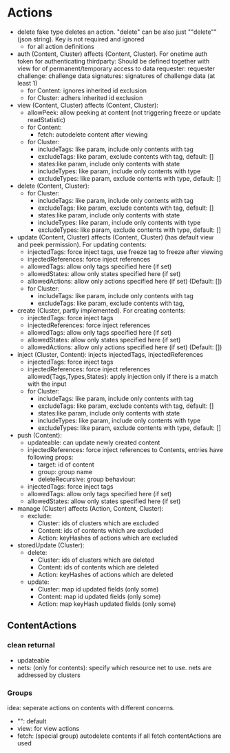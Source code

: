 # Actions

-   delete fake type deletes an action. "delete" can be also just ""delete"" (json string). Key is not required and ignored
    -   for all action definitions
-   auth (Content, Cluster) affects (Content, Cluster). For onetime auth token for authenticating thirdparty: Should be defined together with view for of permanent/temporary access to data
    requester: requester
    challenge: challenge data
    signatures: signatures of challenge data (at least 1)
    -   for Content: ignores inherited id exclusion
    -   for Cluster: adhers inherited id exclusion
-   view (Content, Cluster) affects (Content, Cluster):
    -   allowPeek: allow peeking at content (not triggering freeze or update readStatistic)
    -   for Content:
        -   fetch: autodelete content after viewing
    -   for Cluster:
        -   includeTags: like param, include only contents with tag
        -   excludeTags: like param, exclude contents with tag, default: \[\]
        -   states:like param, include only contents with state
        -   includeTypes: like param, include only contents with type
        -   excludeTypes: like param, exclude contents with type, default: \[\]
-   delete (Content, Cluster):
    -   for Cluster:
        -   includeTags: like param, include only contents with tag
        -   excludeTags: like param, exclude contents with tag, default: \[\]
        -   states:like param, include only contents with state
        -   includeTypes: like param, include only contents with type
        -   excludeTypes: like param, exclude contents with type, default: \[\]
-   update (Content, Cluster) affects (Content, Cluster) (has default view and peek permission). For updating contents:
    -   injectedTags: force inject tags, use freeze tag to freeze after viewing
    -   injectedReferences: force inject references
    -   allowedTags: allow only tags specified here (if set)
    -   allowedStates: allow only states specified here (if set)
    -   allowedActions: allow only actions specified here (if set) (Default: [])
    -   for Cluster:
        -   includeTags: like param, include only contents with tag
        -   excludeTags: like param, exclude contents with tag,
-   create (Cluster, partly implemented). For creating contents:
    -   injectedTags: force inject tags
    -   injectedReferences: force inject references
    -   allowedTags: allow only tags specified here (if set)
    -   allowedStates: allow only states specified here (if set)
    -   allowedActions: allow only actions specified here (if set) (Default: [])
-   inject (Cluster, Content): injects injectedTags, injectedReferences
    -   injectedTags: force inject tags
    -   injectedReferences: force inject references
        allowed{Tags,Types,States}: apply injection only if there is a match with the input
    -   for Cluster:
        -   includeTags: like param, include only contents with tag
        -   excludeTags: like param, exclude contents with tag, default: \[\]
        -   states:like param, include only contents with state
        -   includeTypes: like param, include only contents with type
        -   excludeTypes: like param, exclude contents with type, default: \[\]
-   push (Content):
    -   updateable: can update newly created content
    -   injectedReferences: force inject references to Contents, entries have following props:
        -   target: id of content
        -   group: group name
        -   deleteRecursive: group behaviour:
    -   injectedTags: force inject tags
    -   allowedTags: allow only tags specified here (if set)
    -   allowedStates: allow only states specified here (if set)
-   manage (Cluster) affects (Action, Content, Cluster):
    -   exclude:
        -   Cluster: ids of clusters which are excluded
        -   Content: ids of contents which are excluded
        -   Action: keyHashes of actions which are excluded
-   storedUpdate (Cluster):
    -   delete:
        -   Cluster: ids of clusters which are deleted
        -   Content: ids of contents which are deleted
        -   Action: keyHashes of actions which are deleted
    -   update:
        -   Cluster: map id updated fields (only some)
        -   Content: map id updated fields (only some)
        -   Action: map keyHash updated fields (only some)

## ContentActions

### clean returnal

-   updateable
-   nets: (only for contents): specify which resource net to use. nets are addressed by clusters

### Groups

idea: seperate actions on contents with different concerns.

-   "": default
-   view: for view actions
-   fetch: (special group) autodelete contents if all fetch contentActions are used
